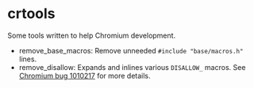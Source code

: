 # crtools

Some tools written to help Chromium development.

- remove\_base\_macros: Remove unneeded `#include "base/macros.h"` lines.
- remove\_disallow: Expands and inlines various `DISALLOW_` macros. See
  [Chromium bug 1010217](https://crbug.com/1010217) for more details.
